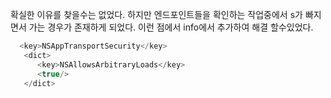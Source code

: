 

확실한 이유를 찾을수는 없었다.
하지만 엔드포인트들을 확인하는 작업중에서 s가 빠지면서 가는 경우가 존재하게 되었다. 이런 점에서 info에서 추가하여 해결 할수있었다.



```swift
  <key>NSAppTransportSecurity</key>
   <dict>
      <key>NSAllowsArbitraryLoads</key>
      <true/>
   </dict>
```
